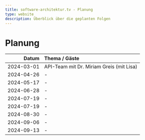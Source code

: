 ```yaml
---
title: software-architektur.tv - Planung
type: website
description: Überblick über die geplanten Folgen
---
```


# Planung

|      Datum | Thema / Gäste                                |
|-----------:|:---------------------------------------------|
| 2024-03-01 | API-Team mit Dr. Miriam Greis (mit Lisa)     |
| 2024-04-26 | -                                            |
| 2024-05-17 | -                                            |
| 2024-06-28 | -                                            |
| 2024-07-19 | -                                            |
| 2024-07-19 | -                                            |
| 2024-08-30 | -                                            |
| 2024-09-06 | -                                            |
| 2024-09-13 | -                                            |
